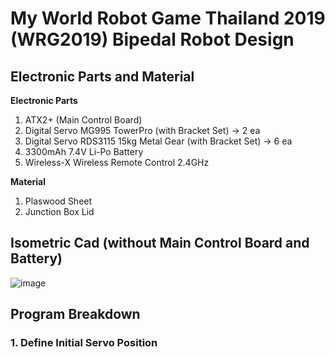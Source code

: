 # My World Robot Game Thailand 2019 (WRG2019) Bipedal Robot Design
## Electronic Parts and Material
 **Electronic Parts**
  1.  ATX2+ (Main Control Board)
  2.  Digital Servo MG995 TowerPro (with Bracket Set) -> 2 ea
  3.  Digital Servo RDS3115 15kg Metal Gear (with Bracket Set) -> 6 ea
  4.  3300mAh 7.4V Li-Po Battery
  5.  Wireless-X Wireless Remote Control 2.4GHz    
  
 **Material**
  1.  Plaswood Sheet
  2.  Junction Box Lid
## Isometric Cad (without Main Control Board and Battery)
![image](https://user-images.githubusercontent.com/93368509/163623213-91344b37-e934-43eb-b467-9ef639e6aad5.png)
## Program Breakdown
### 1. Define Initial Servo Position
